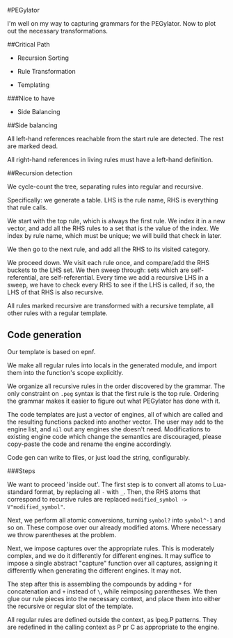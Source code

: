#PEGylator

I'm well on my way to capturing grammars for the PEGylator. Now to plot out the necessary transformations.


##Critical Path

- Recursion Sorting

- Rule Transformation

- Templating

###Nice to have

- Side Balancing

##Side balancing

All left-hand references reachable from the start rule are detected. The rest are marked dead.

All right-hand references in living rules must have a left-hand definition.

##Recursion detection

We cycle-count the tree, separating rules into regular and recursive. 

Specifically: we generate a table. LHS is the rule name, RHS is everything that rule calls. 

We start with the top rule, which is always the first rule. We index it in a new vector, and add all the RHS rules to a set that is the value of the index. We index by rule name, which must be unique; we will build that check in later. 

We then go to the next rule, and add all the RHS to its visited category. 

We proceed down. We visit each rule once, and compare/add the RHS buckets to the LHS set. We then sweep through: sets which are self-referential, are self-referential. Every time we add a recursive LHS in a sweep, we have to check every RHS to see if the LHS is called, if so, the LHS of that RHS is also recursive. 

All rules marked recursive are transformed with a recursive template, all other rules with a regular template. 

## Code generation

Our template is based on epnf. 

We make all regular rules into locals in the generated module, and import them into the function's scope explicitly.

We organize all recursive rules in the order discovered by the grammar. The only constraint on `.peg` syntax is that the first rule is the top rule. Ordering the grammar makes it easier to figure out what PEGylator has done with it. 

The code templates are just a vector of engines, all of which are called and the resulting functions packed into another vector. The user may add to the engine list, and `nil` out any engines she doesn't need. Modifications to existing engine code which change the semantics are discouraged, please copy-paste the code and rename the engine accordingly. 

Code gen can write to files, or just load the string, configurably. 

###Steps

We want to proceed 'inside out'. The first step is to convert all atoms to Lua-standard format, by replacing all `-` with `_`. Then, the RHS atoms that correspond to recursive rules are replaced `modified_symbol -> V"modified_symbol"`. 

Next, we perform all atomic conversions, turning `symbol?` into `symbol^-1` and so on. These compose over our already modified atoms. Where necessary we throw parentheses at the problem. 

Next, we impose captures over the appropriate rules. This is moderately complex, and we do it differently for different engines. It may suffice to impose a single abstract "capture" function over all captures, assigning it differently when generating the different engines. It may not.

The step after this is assembling the compounds by adding `*` for concatenation and `+` instead of `\`, while reimposing parentheses. We then glue our rule pieces into the necessary context, and place them into either the recursive or regular slot of the template. 


All regular rules are defined outside the context, as lpeg.P patterns. They are redefined in the calling context as P pr C as appropriate to the engine.